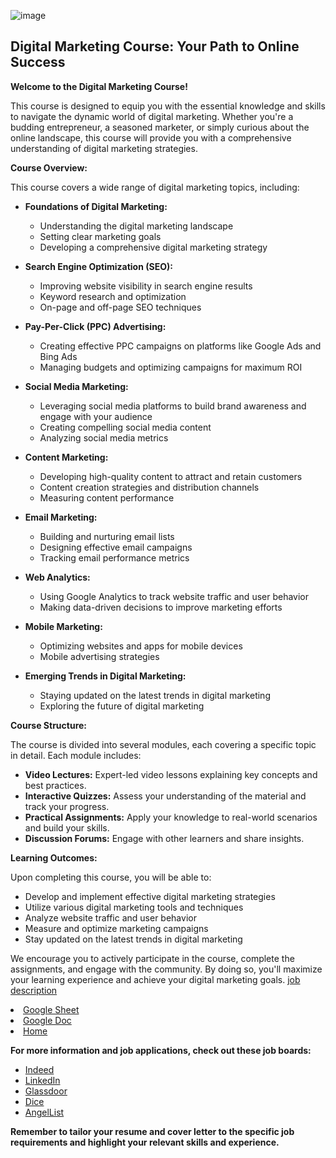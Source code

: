 



![image](https://github.com/user-attachments/assets/2bfea0ce-de90-4e9b-a9f1-fd491d043a51)






## Digital Marketing Course: Your Path to Online Success

**Welcome to the Digital Marketing Course!**

This course is designed to equip you with the essential knowledge and skills to navigate the dynamic world of digital marketing. Whether you're a budding entrepreneur, a seasoned marketer, or simply curious about the online landscape, this course will provide you with a comprehensive understanding of digital marketing strategies.

**Course Overview:**

This course covers a wide range of digital marketing topics, including:

* **Foundations of Digital Marketing:**
   * Understanding the digital marketing landscape
   * Setting clear marketing goals
   * Developing a comprehensive digital marketing strategy

* **Search Engine Optimization (SEO):**
   * Improving website visibility in search engine results
   * Keyword research and optimization
   * On-page and off-page SEO techniques

* **Pay-Per-Click (PPC) Advertising:**
   * Creating effective PPC campaigns on platforms like Google Ads and Bing Ads
   * Managing budgets and optimizing campaigns for maximum ROI

* **Social Media Marketing:**
   * Leveraging social media platforms to build brand awareness and engage with your audience
   * Creating compelling social media content
   * Analyzing social media metrics

* **Content Marketing:**
   * Developing high-quality content to attract and retain customers
   * Content creation strategies and distribution channels
   * Measuring content performance

* **Email Marketing:**
   * Building and nurturing email lists
   * Designing effective email campaigns
   * Tracking email performance metrics

* **Web Analytics:**
   * Using Google Analytics to track website traffic and user behavior
   * Making data-driven decisions to improve marketing efforts

* **Mobile Marketing:**
   * Optimizing websites and apps for mobile devices
   * Mobile advertising strategies

* **Emerging Trends in Digital Marketing:**
   * Staying updated on the latest trends in digital marketing
   * Exploring the future of digital marketing

**Course Structure:**

The course is divided into several modules, each covering a specific topic in detail. Each module includes:

* **Video Lectures:** Expert-led video lessons explaining key concepts and best practices.
* **Interactive Quizzes:** Assess your understanding of the material and track your progress.
* **Practical Assignments:** Apply your knowledge to real-world scenarios and build your skills.
* **Discussion Forums:** Engage with other learners and share insights.

**Learning Outcomes:**

Upon completing this course, you will be able to:

* Develop and implement effective digital marketing strategies
* Utilize various digital marketing tools and techniques
* Analyze website traffic and user behavior
* Measure and optimize marketing campaigns
* Stay updated on the latest trends in digital marketing

We encourage you to actively participate in the course, complete the assignments, and engage with the community. By doing so, you'll maximize your learning experience and achieve your digital marketing goals.
<a href="job.html">job description</a>
<li><a href="https://docs.google.com/spreadsheets/d/1DbS23khpwMWFov2DuTlGO46JY86PhhQR/edit?usp=sharing&ouid=103493295690821530604&rtpof=true&sd=true"> Google Sheet</a></li>
<li><a href="https://docs.google.com/document/d/1X2IgIYiUPdcrzlntV4fTZZgZy2P8wiLZ1WiVhwWdKCg/edit?usp=sharing">Google Doc</a></li>
<li><a href="intex.html">Home</a></li>

**For more information and job applications, check out these job boards:**
<ul>
  <li><a href="https://www.indeed.com/">Indeed</a></li>
  <li><a href="https://www.linkedin.com/">LinkedIn</a></li>
  <li><a href="https://www.glassdoor.com/">Glassdoor</a></li>
  <li><a href="https://www.dice.com/">Dice</a></li>
  <li><a href="https://angel.co/">AngelList</a></li>
</ul>

**Remember to tailor your resume and cover letter to the specific job requirements and highlight your relevant skills and experience.**
